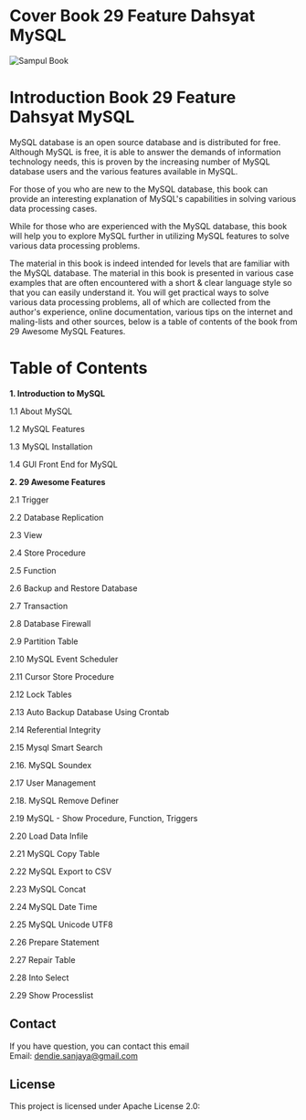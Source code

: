 # Cover Book 29 Feature Dahsyat MySQL

![Sampul Book ](https://blogger.googleusercontent.com/img/b/R29vZ2xl/AVvXsEjX7XivAwmBzes9VaeZdGWvLwWbac30tSxqHQ-rsKWoBmUeQ0ldfCa0MopocSl4D6dIrlSX1NMgFlK_Om1qrXqCHgtsnKpeHB0Lf0Iq5z9CfTbqbY1tT03FdQJbTq48ea_DX6hw_nJhEag/s200/IMG_8795.JPG)

# Introduction Book 29 Feature Dahsyat MySQL

MySQL database is an open source database and is distributed for free. Although MySQL is free, it is able to answer the demands of information technology needs, 
this is proven by the increasing number of MySQL database users and the various features available in MySQL.

For those of you who are new to the MySQL database, this book can provide an interesting explanation of MySQL's capabilities in solving various data processing cases. 

While for those who are experienced with the MySQL database, this book will help you to explore MySQL further in utilizing MySQL features to solve various data processing problems.

The material in this book is indeed intended for levels that are familiar with the MySQL database. 
The material in this book is presented in various case examples that are often encountered with a short & clear language style so that you can easily understand it. 
You will get practical ways to solve various data processing problems, all of which are collected from the author's experience, online documentation, 
various tips on the internet and maling-lists and other sources, below is a table of contents of the book from 29 Awesome MySQL Features.
</p>

# Table of Contents

**1. Introduction to MySQL**

1.1 About MySQL

1.2 MySQL Features

1.3 MySQL Installation

1.4 GUI Front End for MySQL

**2. 29 Awesome Features**
   
2.1 Trigger

2.2 Database Replication

2.3 View

2.4 Store Procedure

2.5 Function

2.6 Backup and Restore Database

2.7 Transaction

2.8 Database Firewall

2.9 Partition Table

2.10 MySQL Event Scheduler

2.11 Cursor Store Procedure

2.12 Lock Tables

2.13 Auto Backup Database Using Crontab

2.14 Referential Integrity

2.15 Mysql Smart Search

2.16. MySQL Soundex

2.17 User Management

2.18. MySQL Remove Definer 

2.19 MySQL - Show Procedure, Function, Triggers 

2.20 Load Data Infile 

2.21 MySQL Copy Table 

2.22 MySQL Export to CSV 

2.23 MySQL Concat 

2.24 MySQL Date Time 

2.25 MySQL Unicode UTF8 

2.26 Prepare Statement 

2.27 Repair Table 

2.28 Into Select 

2.29 Show Processlist

## Contact

If you have question, you can contact this email   
Email: dendie.sanjaya@gmail.com

## License

This project is licensed under Apache License 2.0:
